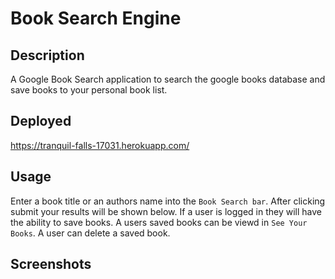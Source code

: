 # Book Search Engine 

## Description
A Google Book Search application to search the google books database and save books to your personal book list.

## Deployed
https://tranquil-falls-17031.herokuapp.com/

## Usage
Enter a book title or an authors name into the `Book Search bar`. 
After clicking submit your results will be shown below. 
If a user is logged in they will have the ability to save books.
A users saved books can be viewd in `See Your Books`.
A user can delete a saved book.

## Screenshots
